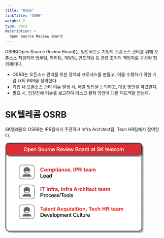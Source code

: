 ```yaml
---
title: "OSRB"
linkTitle: "OSRB"
weight: 2
type: docs
description: >
  Open Source Review Board
---
```


OSRB(Open Source Review Board)는 일반적으로 기업의 오픈소스 관리를 위해 오픈소스 책임자와 법무팀, 특허팀, 개발팀, 인프라팀 등 관련 조직의 책임자로 구성된 협의체이다. 

* OSRB는 오픈소스 관리를 위한 정책과 프로세스를 만들고, 이를 수행하기 위한 기업 내의 R&R을 정의한다. 
* 기업 내 오픈소스 관리 이슈 발생 시, 해결 방안을 논의하고, 대응 방안을 마련한다.
* 필요 시, 임원진에 이슈를 보고하여 리스크 완화 방안에 대한 피드백을 받는다. 

# SK텔레콤 OSRB

SK텔레콤의 OSRB는 IPR팀에서 주관하고 Infra Architect팀, Tech HR팀에서 참여한다. 

<img src="./osrb.png" width="450"/>
